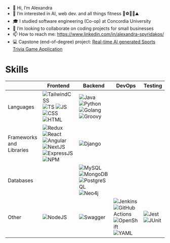 - 👋 Hi, I’m Alexandra
- 👀 I’m interested in AI, web dev. and all things fitness 🚴⚽🏋️‍♀️⛰️
- 🎓 I studied software engineering (Co-op) at Concordia University
- 💞️ I’m looking to collaborate on coding projects for small businesses
- 📫 How to reach me:  https://www.linkedin.com/in/alexandra-spyridakos/
- 💻 Capstone (end-of-degree) project: [Real-time AI generated Sports Trivia Game Application](https://sportzio.io) 

# Skills
|  | **Frontend** | **Backend** |**DevOps**|**Testing**|
|---|---|---|---|---|
|Languages|![TailwindCSS](https://img.shields.io/badge/Tailwind_CSS-38B2AC?logo=tailwind-css&logoColor=white) ![TS](https://img.shields.io/badge/TypeScript-007ACC?logo=typescript&logoColor=white) ![JS](https://img.shields.io/badge/JavaScript-F7DF1E?logo=javascript&logoColor=black) ![CSS](https://img.shields.io/badge/CSS3-1572B6?logo=css3&logoColor=white) ![HTML](https://img.shields.io/badge/HTML5-E34F26?logo=html5&logoColor=white)|![Java](https://img.shields.io/badge/Java-ED8B00?logo=openjdk&logoColor=white) ![Python](https://img.shields.io/badge/Python-3776AB?logo=python&logoColor=white) ![Golang](https://img.shields.io/badge/Go-00ADD8?logo=go&logoColor=white) ![Groovy](https://img.shields.io/badge/Groovy-%234298B8?logo=apachegroovy&logoColor=white&cacheSeconds=https%3A%2F%2Fgroovy-lang.org%2Fdocumentation.html)| | |
|Frameworks and Libraries|![Redux](https://img.shields.io/badge/Redux-593D88?logo=redux&logoColor=white) ![React](https://img.shields.io/badge/React-20232A?logo=react&logoColor=61DAFB) ![Angular](https://img.shields.io/badge/Angular-DD0031?logo=angular&logoColor=white) ![NextJS](https://img.shields.io/badge/Next.js-000?logo=nextdotjs&logoColor=fff) ![ExpressJS](https://img.shields.io/badge/Express.js-404D59?) ![NPM](https://img.shields.io/badge/npm-CB3837?logo=npm&logoColor=white) | ![Django](https://img.shields.io/badge/Django-092E20?logo=django&logoColor=white)| | | 
|Databases| |![MySQL](https://img.shields.io/badge/MySQL-005C84?logo=mysql&logoColor=white) ![MongoDB](https://img.shields.io/badge/MongoDB-%234ea94b.svg?logo=mongodb&logoColor=white) ![PostgreSQL](https://img.shields.io/badge/PostgreSQL-316192?logo=postgresql&logoColor=white) ![Neo4j](https://img.shields.io/badge/Neo4j-018bff?logo=neo4j&logoColor=white)|  |  |
|Other|![NodeJS](https://img.shields.io/badge/Node.js-43853D?logo=node.js&logoColor=white)|![Swagger](https://img.shields.io/badge/-Swagger-%23Clojure?logo=swagger&logoColor=white)|![Jenkins](https://img.shields.io/badge/Jenkins-%23D24939?logo=jenkins&logoColor=white&cacheSeconds=https%3A%2F%2Fwww.jenkins.io%2Fdoc%2F) ![GitHub Actions](https://img.shields.io/badge/GitHub%20Actions-%232088FF?logo=githubactions&logoColor=white) ![OpenShift](https://img.shields.io/badge/OpenShift-%23EE0000?logo=redhatopenshift&logoColor=white&link=https%3A%2F%2Fdocs.openshift.com%2F) ![YAML](https://img.shields.io/badge/YAML-%23CB171E?logo=yaml&logoColor=white&link=https%3A%2F%2Fyaml.org%2Fspec%2F1.2.2%2F)|![Jest](https://img.shields.io/badge/Jest-323330?logo=Jest&logoColor=white) ![JUnit](https://img.shields.io/badge/JUnit-%2325A162?logo=junit5&logoColor=white&link=https%3A%2F%2Fjunit.org%2Fjunit5%2Fdocs%2Fcurrent%2Fuser-guide%2F)|

<!---
aspyridakos/aspyridakos is a ✨ special ✨ repository because its `README.md` (this file) appears on your GitHub profile.
You can click the Preview link to take a look at your changes.
--->
